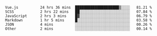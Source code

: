 
<!--
**xy406043/xy406043** is a ✨ _special_ ✨ repository because its `README.md` (this file) appears on your GitHub profile.

Here are some ideas to get you started:

- 🔭 I’m currently working on ...
- 🌱 I’m currently learning ...
- 👯 I’m looking to collaborate on ...
- 🤔 I’m looking for help with ...
- 💬 Ask me about ...
- 📫 How to reach me: ...
- 😄 Pronouns: ...
- ⚡ Fun fact: ...
-->

<!--START_SECTION:waka-->

```text
Vue.js          24 hrs 36 mins  ████████████████████▒░░░░   81.21 %
SCSS            2 hrs 22 mins   ██░░░░░░░░░░░░░░░░░░░░░░░   07.84 %
JavaScript      2 hrs 3 mins    █▓░░░░░░░░░░░░░░░░░░░░░░░   06.79 %
Markdown        1 hr 5 mins     █░░░░░░░░░░░░░░░░░░░░░░░░   03.58 %
JSON            4 mins          ░░░░░░░░░░░░░░░░░░░░░░░░░   00.26 %
Other           2 mins          ░░░░░░░░░░░░░░░░░░░░░░░░░   00.14 %
```

<!--END_SECTION:waka-->
